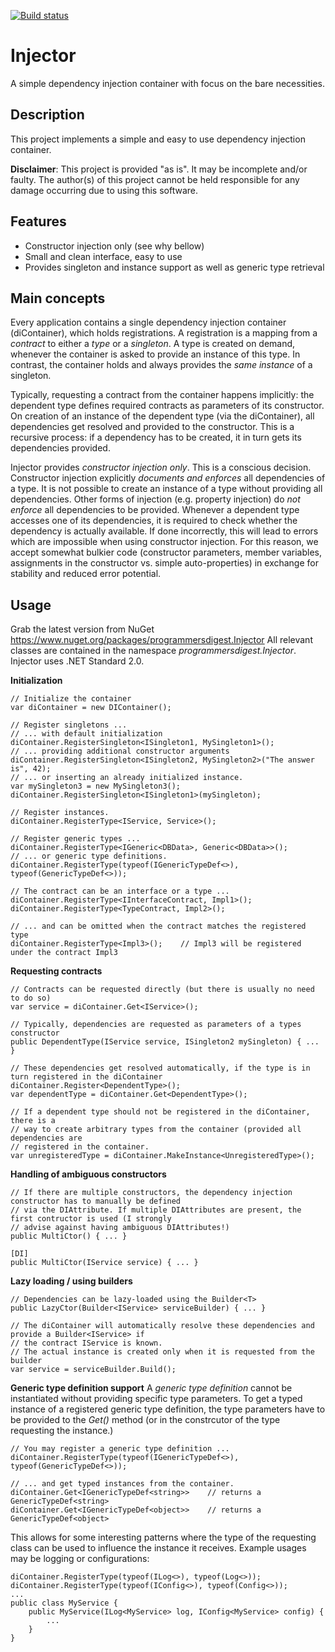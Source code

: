 [![Build status](https://ci.appveyor.com/api/projects/status/vtldv38jemgkhmvf/branch/master?svg=true)](https://ci.appveyor.com/project/programmersdigest/injector/branch/master)
# Injector
A simple dependency injection container with focus on the bare necessities.

## Description
This project implements a simple and easy to use dependency injection container. 

**Disclaimer**: This project is provided "as is". It may be incomplete and/or faulty. The author(s) of this project cannot be held responsible for any damage occurring due to using this software.

## Features
- Constructor injection only (see why bellow)
- Small and clean interface, easy to use
- Provides singleton and instance support as well as generic type retrieval

## Main concepts
Every application contains a single dependency injection container (diContainer), which holds registrations. A registration is a mapping from a _contract_ to either a _type_ or a _singleton_. A type is created on demand, whenever the container is asked to provide an instance of this type. In contrast, the container holds and always provides the _same instance_ of a singleton.

Typically, requesting a contract from the container happens implicitly: the dependent type defines required contracts as parameters of its constructor. On creation of an instance of the dependent type (via the diContainer), all dependencies get resolved and provided to the constructor. This is a recursive process: if a dependency has to be created, it in turn gets its dependencies provided.

Injector provides _constructor injection only_. This is a conscious decision. Constructor injection explicitly _documents and enforces_ all dependencies of a type. It is not possible to create an instance of a type without providing all dependencies.
Other forms of injection (e.g. property injection) do _not enforce_ all dependencies to be provided. Whenever a dependent type accesses one of its dependencies, it is required to check whether the dependency is actually available. If done incorrectly, this will lead to errors which are impossible when using constructor injection.
For this reason, we accept somewhat bulkier code (constructor parameters, member variables, assignments in the constructor vs. simple auto-properties) in exchange for stability and reduced error potential.

## Usage
Grab the latest version from NuGet https://www.nuget.org/packages/programmersdigest.Injector
All relevant classes are contained in the namespace _programmersdigest.Injector_.
Injector uses .NET Standard 2.0.

**Initialization**
```
// Initialize the container
var diContainer = new DIContainer();

// Register singletons ...
// ... with default initialization
diContainer.RegisterSingleton<ISingleton1, MySingleton1>();
// ... providing additional constructor arguments
diContainer.RegisterSingleton<ISingleton2, MySingleton2>("The answer is", 42);
// ... or inserting an already initialized instance.
var mySingleton3 = new MySingleton3();
diContainer.RegisterSingleton<ISingleton1>(mySingleton);

// Register instances.
diContainer.RegisterType<IService, Service>();

// Register generic types ...
diContainer.RegisterType<IGeneric<DBData>, Generic<DBData>>();
// ... or generic type definitions.
diContainer.RegisterType(typeof(IGenericTypeDef<>), typeof(GenericTypeDef<>));

// The contract can be an interface or a type ...
diContainer.RegisterType<IInterfaceContract, Impl1>();
diContainer.RegisterType<TypeContract, Impl2>();

// ... and can be omitted when the contract matches the registered type
diContainer.RegisterType<Impl3>();    // Impl3 will be registered under the contract Impl3
```

**Requesting contracts**
```
// Contracts can be requested directly (but there is usually no need to do so)
var service = diContainer.Get<IService>();

// Typically, dependencies are requested as parameters of a types constructor
public DependentType(IService service, ISingleton2 mySingleton) { ... }

// These dependencies get resolved automatically, if the type is in turn registered in the diContainer
diContainer.Register<DependentType>();
var dependentType = diContainer.Get<DependentType>();

// If a dependent type should not be registered in the diContainer, there is a
// way to create arbitrary types from the container (provided all dependencies are
// registered in the container.
var unregisteredType = diContainer.MakeInstance<UnregisteredType>();
```

**Handling of ambiguous constructors**
```
// If there are multiple constructors, the dependency injection constructor has to manually be defined
// via the DIAttribute. If multiple DIAttributes are present, the first contructor is used (I strongly
// advise against having ambiguous DIAttributes!)
public MultiCtor() { ... }

[DI]
public MultiCtor(IService service) { ... }
```

**Lazy loading / using builders**
```
// Dependencies can be lazy-loaded using the Builder<T>
public LazyCtor(Builder<IService> serviceBuilder) { ... }

// The diContainer will automatically resolve these dependencies and provide a Builder<IService> if
// the contract IService is known.
// The actual instance is created only when it is requested from the builder
var service = serviceBuilder.Build();
```

**Generic type definition support**
A _generic type definition_ cannot be instantiated without providing specific type parameters. To get
a typed instance of a registered generic type definition, the type parameters have to be provided
to the _Get<T>()_ method (or in the constrcutor of the type requesting the instance.)
```
// You may register a generic type definition ...
diContainer.RegisterType(typeof(IGenericTypeDef<>), typeof(GenericTypeDef<>));

// ... and get typed instances from the container.
diContainer.Get<IGenericTypeDef<string>>    // returns a GenericTypeDef<string>
diContainer.Get<IGenericTypeDef<object>>    // returns a GenericTypeDef<object>
```
This allows for some interesting patterns where the type of the requesting class can be used to influence the
instance it receives. Example usages may be logging or configurations:
```
diContainer.RegisterType(typeof(ILog<>), typeof(Log<>));
diContainer.RegisterType(typeof(IConfig<>), typeof(Config<>));
...
public class MyService {
    public MyService(ILog<MyService> log, IConfig<MyService> config) {
        ...
    }
}
```